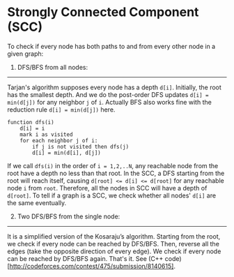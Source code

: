 Strongly Connected Component (SCC)
===

To check if every node has both paths to and from every other node in a given graph:

1. DFS/BFS from all nodes:
---
Tarjan's algorithm supposes every node has a depth `d[i]`. Initially, the root has the smallest depth. And we do the post-order DFS updates `d[i] = min(d[j])` for any neighbor `j` of `i`. Actually BFS also works fine with the reduction rule `d[i] = min(d[j])` here.

    function dfs(i)
        d[i] = i
        mark i as visited
        for each neighbor j of i: 
            if j is not visited then dfs(j)
            d[i] = min(d[i], d[j])

If we call `dfs(i)` in the order of `i = 1,2,..N`, any reachable node from the root have a depth no less than that root. In the SCC, a DFS starting from the root will reach itself, causing `d[root] <= d[i] <= d[root]` for any reachable node `i` from `root`. Therefore, all the nodes in SCC will have a depth of `d[root]`. To tell if a graph is a SCC, we check whether all nodes' `d[i]` are the same eventually.

2. Two DFS/BFS from the single node:
---
It is a simplified version of the Kosaraju’s algorithm. Starting from the root, we check if every node can be reached by DFS/BFS. Then, reverse all the edges (take the opposite direction of every edge). We check if every node can be reached by DFS/BFS again. That's it. See (C++ code)[http://codeforces.com/contest/475/submission/8140615].

